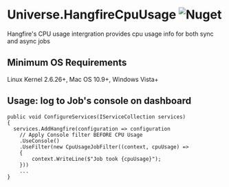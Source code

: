# Universe.HangfireCpuUsage ![Nuget](https://img.shields.io/nuget/v/Universe.HangfireCpuUsage)
Hangfire's CPU usage intergration provides cpu usage info for both sync and async jobs

## Minimum OS Requirements
Linux Kernel 2.6.26+, Mac OS 10.9+, Windows Vista+

## Usage: log to Job's console on dashboard
```
public void ConfigureServices(IServiceCollection services)
{
  services.AddHangfire(configuration => configuration
    // Apply Console filter BEFORE CPU Usage
    .UseConsole()
    .UseFilter(new CpuUsageJobFilter((context, cpuUsage) =>
    {
        context.WriteLine($"Job took {cpuUsage}");
    }))
    ...
}
```